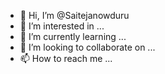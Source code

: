 - 👋 Hi, I’m @Saitejanowduru
- 👀 I’m interested in ...
- 🌱 I’m currently learning ...
- 💞️ I’m looking to collaborate on ...
- 📫 How to reach me ...

<!---
Saitejanowduru/Saitejanowduru is a ✨ special ✨ repository because its `README.md` (this file) appears on your GitHub profile.
You can click the Preview link to take a look at your changes.
--->

